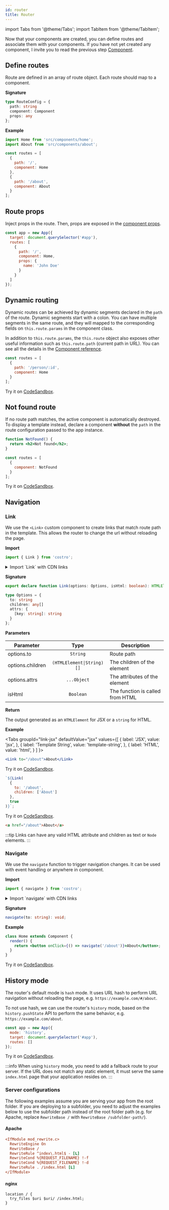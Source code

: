 ```yaml
---
id: router
title: Router
---
```


import Tabs from '@theme/Tabs';
import TabItem from '@theme/TabItem';

Now that your components are created, you can define routes and associate them with your components. If you have not yet created any component, I invite you to read the previous step [Component](component.md).

## Define routes

Route are defined in an array of route object. Each route should map to a component.

**Signature**

<!-- prettier-ignore -->
```ts
type RouteConfig = {
  path: string
  component: Component
  props: any
};
```

**Example**

```js title="src/app.js" {6,7,10,11}
import Home from 'src/components/home';
import About from 'src/components/about';

const routes = [
  {
    path: '/',
    component: Home
  },
  {
    path: '/about',
    component: About
  }
];
```

## Route props

Inject props in the route. Then, props are exposed in the [component props](component#props).

```js title="src/app.js" {7,8,9}
const app = new App({
  target: document.querySelector('#app'),
  routes: [
    {
      path: '/',
      component: Home,
      props: {
        name: 'John Doe'
      }
    }
  ]
});
```

## Dynamic routing

Dynamic routes can be achieved by dynamic segments declared in the `path` of the route. Dynamic segments start with a colon. You can have multiple segments in the same route, and they will mapped to the corresponding fields on `this.route.params` in the component class.

In addition to `this.route.params`, the `this.route` object also exposes other useful information such as `this.route.path` (current path in URL). You can see all the details in the [Component reference](component.md#Component-route-data).

```js
const routes = [
  {
    path: '/person/:id',
    component: Home
  }
];
```

Try it on [CodeSandbox](https://codesandbox.io/s/costro-dynamic-segments-3q8up).

## Not found route

If no route path matches, the active component is automatically destroyed. To display a template instead, declare a component **without** the `path` in the route configuration passed to the app instance.

```jsx
function NotFound() {
  return <h2>Not found</h2>;
}

const routes = [
  {
    component: NotFound
  }
];
```

Try it on [CodeSandbox](https://codesandbox.io/s/costro-not-found-g2quw).

## Navigation

### Link

We use the `<Link>` custom component to create links that match route path in the template. This allows the router to change the url without reloading the page.

**Import**

```js
import { Link } from 'costro';
```

<details>
  <summary>Import `Link` with CDN links</summary>

`Link` is exposed in the global variable `window.Costro`.

<Tabs
groupId="link-cdn"
defaultValue="jsx"
values={[
{ label: 'JSX', value: 'jsx', },
{ label: 'Template String', value: 'template-string', }
]
}>
<TabItem value="jsx">

```jsx
<Costro.Link></Costro.Link>
```

</TabItem>
<TabItem value="template-string">

```js
`${Costro.Link()}`;
```

</TabItem>
</Tabs>
</details>

**Signature**

<!-- prettier-ignore -->
```ts
export declare function Link(options: Options, isHtml: boolean): HTMLElement | string;

type Options = {
  to: string
  children: any[]
  attrs: {
    [key: string]: string
  }
};
```

**Parameters**

| Parameter        |           Type            | Description                      |
| ---------------- | :-----------------------: | -------------------------------- |
| options.to       |         `String`          | Route path                       |
| options.children | `(HTMLElement\|String)[]` | The children of the element      |
| options.attrs    |        `...Object`        | The attributes of the element    |
| isHtml           |         `Boolean`         | The function is called from HTML |

**Return**

The output generated as an `HTMLElement` for JSX or a `string` for HTML.

**Example**

<Tabs
groupId="link-jsx"
defaultValue="jsx"
values={[
{ label: 'JSX', value: 'jsx', },
{ label: 'Template String', value: 'template-string', },
{ label: 'HTML', value: 'html', }
]
}>
<TabItem value="jsx">

```jsx
<Link to="/about">About</Link>
```

Try it on [CodeSandbox](https://codesandbox.io/s/costro-jsx-template-k5zfs).

</TabItem>
<TabItem value="template-string">

```js
`${Link(
  {
    to: '/about',
    children: ['About']
  },
  true
)}`;
```

Try it on [CodeSandbox](https://codesandbox.io/s/costro-template-string-kyjl1).

</TabItem>
<TabItem value="html">

```html
<a href="/about">About</a>
```

</TabItem>
</Tabs>

:::tip
Links can have any valid HTML attribute and children as text or `Node` elements.
:::

### Navigate

We use the `navigate` function to trigger navigation changes. It can be used with event handling or anywhere in component.

**Import**

```jsx
import { navigate } from 'costro';
```

<details>
  <summary>Import `navigate` with CDN links</summary>

`navigate` is exposed in the global variable `window.Costro`.

```js
Costro.navigate();
```

</details>

**Signature**

```ts
navigate(to: string): void;
```

**Example**

```jsx title="src/components/home.js" {3}
class Home extends Component {
  render() {
    return <button onClick={() => navigate('/about')}>About</button>;
  }
}
```

Try it on [CodeSandbox](https://codesandbox.io/s/costro-navigate-jys37).

## History mode

The router's default mode is `hash` mode. It uses URL hash to perform URL navigation without reloading the page, e.g. `https://example.com/#/about`.

To not use hash, we can use the router's `history` mode, based on the `history.pushState` API to perform the same behavior, e.g. `https://example.com/about`.

```js
const app = new App({
  mode: 'history',
  target: document.querySelector('#app'),
  routes: []
});
```

Try it on [CodeSandbox](https://codesandbox.io/s/costro-history-yd79x).

:::info
When using `history` mode, you need to add a fallback route to your server. If the URL does not match any static element, it must serve the same `index.html` page that your application resides on.
:::

### Server configurations

The following examples assume you are serving your app from the root folder. If you are deploying to a subfolder, you need to adjust the examples below to use the subfolder path instead of the root folder path (e.g. for Apache, replace `RewriteBase /` with `RewriteBase /subfolder-path/`).

#### Apache

```ini
<IfModule mod_rewrite.c>
  RewriteEngine On
  RewriteBase /
  RewriteRule ^index\.html$ - [L]
  RewriteCond %{REQUEST_FILENAME} !-f
  RewriteCond %{REQUEST_FILENAME} !-d
  RewriteRule . /index.html [L]
</IfModule>
```

#### nginx

```ìnit
location / {
  try_files $uri $uri/ /index.html;
}
```
